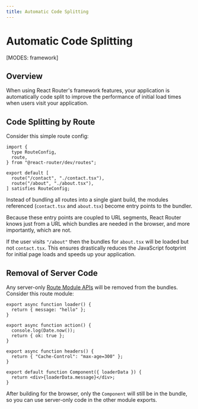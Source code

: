 ```yaml
---
title: Automatic Code Splitting
---
```


# Automatic Code Splitting

[MODES: framework]

## Overview

When using React Router's framework features, your application is automatically code split to improve the performance of initial load times when users visit your application.

## Code Splitting by Route

Consider this simple route config:

```tsx filename=app/routes.ts
import {
  type RouteConfig,
  route,
} from "@react-router/dev/routes";

export default [
  route("/contact", "./contact.tsx"),
  route("/about", "./about.tsx"),
] satisfies RouteConfig;
```

Instead of bundling all routes into a single giant build, the modules referenced (`contact.tsx` and `about.tsx`) become entry points to the bundler.

Because these entry points are coupled to URL segments, React Router knows just from a URL which bundles are needed in the browser, and more importantly, which are not.

If the user visits `"/about"` then the bundles for `about.tsx` will be loaded but not `contact.tsx`. This ensures drastically reduces the JavaScript footprint for initial page loads and speeds up your application.

## Removal of Server Code

Any server-only [Route Module APIs][route-module] will be removed from the bundles. Consider this route module:

```tsx
export async function loader() {
  return { message: "hello" };
}

export async function action() {
  console.log(Date.now());
  return { ok: true };
}

export async function headers() {
  return { "Cache-Control": "max-age=300" };
}

export default function Component({ loaderData }) {
  return <div>{loaderData.message}</div>;
}
```

After building for the browser, only the `Component` will still be in the bundle, so you can use server-only code in the other module exports.

[route-module]: ../../start/framework/route-module
